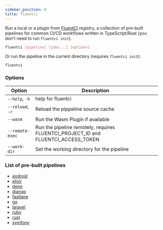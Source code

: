```yaml
---
sidebar_position: 0
title: fluentci
---
```


Run a local or a plugin from [FluentCI](https://fluentci.io/) registry, a collection of pre-built pipelines for common CI/CD workflows written in TypeScript/Rust (you don't need to run `fluentci init`).


```bash
fluentci [pipeline] [jobs...] [options]
```

Or run the pipeline in the current directory (requires `fluentci init`):

```bash
fluentci
```

### Options

| Option           | Description                       |
| ---------------- | --------------------------------- |
| `--help`, `-h`   | help for fluentci                 |
| `--reload`, `-r` | Reload the pippeline source cache |
| `--wasm`         | Run the Wasm Plugin if available  |
| `--remote-exec`  | Run the pipeline remotely, requires FLUENTCI_PROJECT_ID and FLUENTCI_ACCESS_TOKEN |
| `--work-dir`    | Set the working directory for the pipeline |

### List of pre-built pipelines

- [android](https://github.com/fluent-ci-templates/android-pipeline)
- [elixir](https://github.com/fluent-ci-templates/elixir-pipeline)
- [deno](https://github.com/fluent-ci-templates/deno-pipeline)
- [django](https://github.com/fluent-ci-templates/django-pipeline)
- [fastlane](https://github.com/fluent-ci-templates/fastlane-pipeline)
- [go](https://github.com/fluent-ci-templates/go-pipeline)
- [laravel](https://github.com/fluent-ci-templates/laravel-pipeline)
- [ruby](https://github.com/fluent-ci-templates/ruby-pipeline)
- [rust](https://github.com/fluent-ci-templates/rust-pipeline)
- [symfony](https://github.com/fluent-ci-templates/symfony-pipeline)
